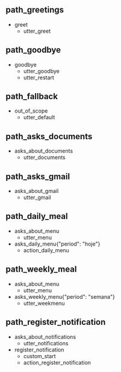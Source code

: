 ## path_greetings
* greet
  - utter_greet


## path_goodbye
* goodbye
  - utter_goodbye
  - utter_restart
    
## path_fallback
* out_of_scope
  - utter_default

## path_asks_documents
* asks_about_documents
  - utter_documents

## path_asks_gmail
* asks_about_gmail
  - utter_gmail

## path_daily_meal
* asks_about_menu
  - utter_menu
* asks_daily_menu{"period": "hoje"}
  - action_daily_menu

## path_weekly_meal
* asks_about_menu
  - utter_menu
* asks_weekly_menu{"period": "semana"}
  - utter_weekmenu

## path_register_notification
* asks_about_notifications
  - utter_notifications
* register_notification
  - custom_start
  - action_register_notification